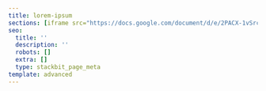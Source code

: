 ```yaml
---
title: lorem-ipsum
sections: [iframe src="https://docs.google.com/document/d/e/2PACX-1vSrc3dnPi8ULvcA_zd0Np6npjViWBbwMLyOTwpNWs50-3rt65x7nLySy5gUesHyAKQnKRtdp6jjI9id/pub?embedded=true"></iframe]
seo:
  title: ''
  description: ''
  robots: []
  extra: []
  type: stackbit_page_meta
template: advanced
---
```

